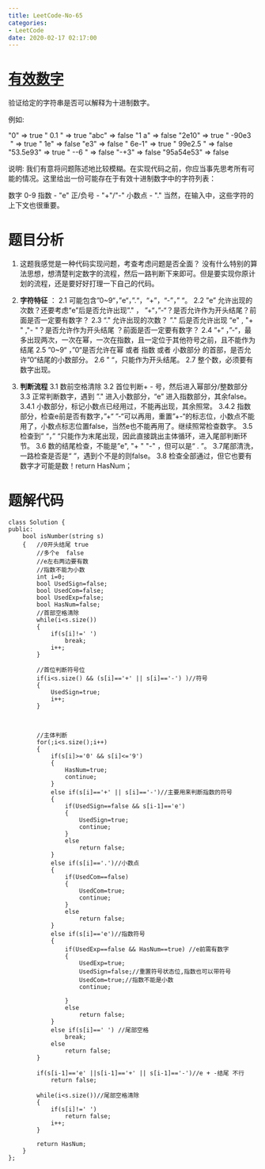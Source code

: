 ```yaml
---
title: LeetCode-No-65
categories:
- LeetCode
date: 2020-02-17 02:17:00
---
```

# [有效数字](https://leetcode-cn.com/problems/valid-number)
验证给定的字符串是否可以解释为十进制数字。

例如:

"0" => true
" 0.1 " => true
"abc" => false
"1 a" => false
"2e10" => true
" -90e3   " => true
" 1e" => false
"e3" => false
" 6e-1" => true
" 99e2.5 " => false
"53.5e93" => true
" --6 " => false
"-+3" => false
"95a54e53" => false

说明: 我们有意将问题陈述地比较模糊。在实现代码之前，你应当事先思考所有可能的情况。这里给出一份可能存在于有效十进制数字中的字符列表：

数字 0-9
指数 - "e"
正/负号 - "+"/"-"
小数点 - "."
当然，在输入中，这些字符的上下文也很重要。

# 题目分析
1. 这题我感觉是一种代码实现问题，考查考虑问题是否全面？
没有什么特别的算法思想，想清楚判定数字的流程，然后一路判断下来即可。但是要实现你原计划的流程，还是要好好打理一下自己的代码。
2. **字符特征** ： 
  2.1 可能包含”0~9“，”e“，”.“，“+”，“-”，” “。
  2.2  ”e” 允许出现的次数？还要考虑“e”后是否允许出现”." ， ”+“，”-“？是否允许作为开头结尾？前面是否一定要有数字？
  2.3  “." 允许出现的次数？ ”." 后是否允许出现 “e" , "+ " ,"- "？是否允许作为开头结尾 ？前面是否一定要有数字？
  2.4  ”+“ ，”-“，最多出现两次，一次在幂，一次在指数，且一定位于其他符号之前，且不能作为结尾
  2.5 ”0~9“ ，”0“是否允许在幂 或者 指数 或者 小数部分 的首部，是否允许”0“结尾的小数部分。
  2.6 ” “，只能作为开头结尾。
  2.7 整个数，必须要有数字出现。

3. **判断流程**
3.1 数前空格清除
3.2 首位判断+ - 号，然后进入幂部分/整数部分
3.3 正常判断数字，遇到 ”." 进入小数部分，“e” 进入指数部分，其余false。
3.4.1 小数部分，标记小数点已经用过，不能再出现，其余照常。
3.4.2 指数部分，检查e前是否有数字，”+“ ”-“可以再用，重置”+-“的标志位，小数点不能用了，小数点标志位置false，当然e也不能再用了。继续照常检查数字。
3.5 检查到” “，” “只能作为末尾出现，因此直接跳出主体循环，进入尾部判断环节。
3.6 数的结尾检查，不能是”e", "+ " "-" ，但可以是“ . ”。 
3.7尾部清洗，一路检查是否是“ ”，遇到个不是的则false。
3.8 检查全部通过，但它也要有数字才可能是数！return HasNum；

# 题解代码
```
class Solution {
public:
    bool isNumber(string s) 
    {   //0开头结尾 true
        //多个e  false
        //e左右两边要有数 
        //指数不能为小数
        int i=0;
        bool UsedSign=false;
        bool UsedCom=false;
        bool UsedExp=false;
        bool HasNum=false;
        //首部空格清除
        while(i<s.size())
        {
            if(s[i]!=' ')
                break;
            i++;
        }

        //首位判断符号位
        if(i<s.size() && (s[i]=='+' || s[i]=='-') )//符号
        {
            UsedSign=true;
            i++;
        }



        //主体判断
        for(;i<s.size();i++)
        {
            if(s[i]>='0' && s[i]<='9')
            {   
                HasNum=true;
                continue;
            }
            else if(s[i]=='+' || s[i]=='-')//主要用来判断指数的符号
            {
                if(UsedSign==false && s[i-1]=='e')
                {
                    UsedSign=true;
                    continue;
                }
                else
                    return false;
            }
            else if(s[i]=='.')//小数点
            {
                if(UsedCom==false)
                {
                    UsedCom=true;
                    continue;
                }
                else
                    return false;
            }
            else if(s[i]=='e')//指数符号
            {
                if(UsedExp==false && HasNum==true) //e前需有数字
                {
                    UsedExp=true;
                    UsedSign=false;//重置符号状态位,指数也可以带符号
                    UsedCom=true;//指数不能是小数
                    continue;
                    
                }
                else
                    return false;
            }
            else if(s[i]==' ') //尾部空格
                break;
            else
                return false;
        }

        if(s[i-1]=='e' ||s[i-1]=='+' || s[i-1]=='-')//e + -结尾 不行
            return false;

        while(i<s.size())//尾部空格清除
        {
            if(s[i]!=' ')
                return false;
            i++;
        }

        return HasNum;
    }
};
```
